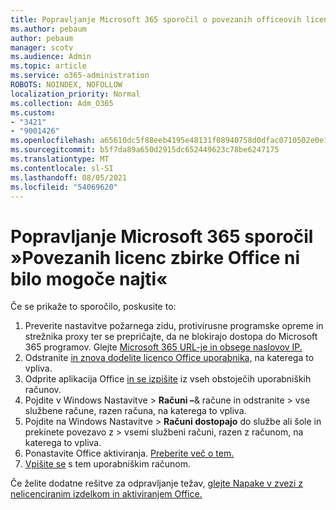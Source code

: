 ```yaml
---
title: Popravljanje Microsoft 365 sporočil o povezanih officeovih licencah ni bilo mogoče najti
ms.author: pebaum
author: pebaum
manager: scotv
ms.audience: Admin
ms.topic: article
ms.service: o365-administration
ROBOTS: NOINDEX, NOFOLLOW
localization_priority: Normal
ms.collection: Adm_O365
ms.custom:
- "3421"
- "9001426"
ms.openlocfilehash: a65610dc5f88eeb4195e48131f08940758d0dfac0710502e0e15ab5f661c5719
ms.sourcegitcommit: b5f7da89a650d2915dc652449623c78be6247175
ms.translationtype: MT
ms.contentlocale: sl-SI
ms.lasthandoff: 08/05/2021
ms.locfileid: "54069620"
---
```

# <a name="fixing-the-microsoft-365-apps-couldnt-find-office-licenses-associated-message"></a>Popravljanje Microsoft 365 sporočil »Povezanih licenc zbirke Office ni bilo mogoče najti«

Če se prikaže to sporočilo, poskusite to:

1. Preverite nastavitve požarnega zidu, protivirusne programske opreme in strežnika proxy ter se prepričajte, da ne blokirajo dostopa do Microsoft 365 programov. Glejte [Microsoft 365 URL-je in obsege naslovov IP.](https://docs.microsoft.com/office365/enterprise/urls-and-ip-address-ranges)
2. Odstranite [in znova dodelite licenco Office uporabnika,](https://docs.microsoft.com/microsoft-365/admin/manage/assign-licenses-to-users) na katerega to vpliva. 
3. Odprite aplikacija Office [in se izpišite](https://support.office.com/article/5a20dc11-47e9-4b6f-945d-478cb6d92071) iz vseh obstoječih uporabniških računov.
4. Pojdite v Windows Nastavitve > **Računi –**& račune in odstranite  >  vse službene račune, razen računa, na katerega to vpliva.
5. Pojdite na Windows Nastavitve > **Računi dostopajo** do službe ali šole in prekinete povezavo z  >  vsemi službeni računi, razen z računom, na katerega to vpliva.
6. Ponastavite Office aktiviranja. [Preberite več o tem.](https://docs.microsoft.com/office365/troubleshoot/activation/reset-office-365-proplus-activation-state)
7. [Vpišite se](https://support.office.com/article/628ea040-f265-49de-b986-be09c3ebf8a9) s tem uporabniškim računom.

Če želite dodatne rešitve za odpravljanje težav, [glejte Napake v zvezi z nelicenciranim izdelkom in aktiviranjem Office.](https://support.office.com/Article/0d23d3c0-c19c-4b2f-9845-5344fedc4380)